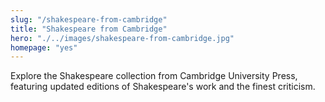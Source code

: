 ```yaml
--- 
slug: "/shakespeare-from-cambridge"
title: "Shakespeare from Cambridge"
hero: "./../images/shakespeare-from-cambridge.jpg"
homepage: "yes"
---
```


Explore the Shakespeare collection from Cambridge University Press, featuring updated editions of Shakespeare's work and the finest criticism.